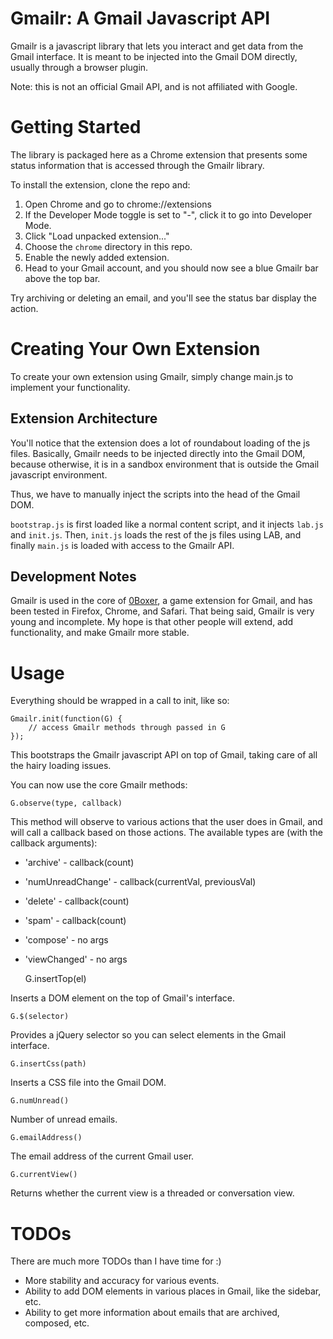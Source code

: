 Gmailr: A Gmail Javascript API
==============================

Gmailr is a javascript library that lets you interact and get data from the Gmail interface. It is meant to be injected into the Gmail DOM directly, usually through a browser plugin.

Note: this is not an official Gmail API, and is not affiliated with Google.

Getting Started
===============

The library is packaged here as a Chrome extension that presents some status information that is accessed through the Gmailr library.

To install the extension, clone the repo and:

1. Open Chrome and go to chrome://extensions
2. If the Developer Mode toggle is set to "-", click it to go into Developer Mode.
3. Click "Load unpacked extension..."
4. Choose the `chrome` directory in this repo.
5. Enable the newly added extension.
6. Head to your Gmail account, and you should now see a blue Gmailr bar above the top bar.

Try archiving or deleting an email, and you'll see the status bar display the action.

Creating Your Own Extension
===========================

To create your own extension using Gmailr, simply change main.js to implement your functionality.

Extension Architecture
----------------------

You'll notice that the extension does a lot of roundabout loading of the js files. Basically, Gmailr needs to be injected directly into the Gmail DOM, because otherwise, it is in a sandbox environment that is outside the Gmail javascript environment.

Thus, we have to manually inject the scripts into the head of the Gmail DOM.

`bootstrap.js` is first loaded like a normal content script, and it injects `lab.js` and `init.js`. Then, `init.js` loads the rest of the js files using LAB, and finally `main.js` is loaded with access to the Gmailr API.

Development Notes
-----------------

Gmailr is used in the core of [0Boxer](http://www.0boxer.com), a game extension for Gmail, and has been tested in Firefox, Chrome, and Safari. That being said, Gmailr is very young and incomplete. My hope is that other people will extend, add functionality, and make Gmailr more stable.

Usage
=====

Everything should be wrapped in a call to init, like so:

    Gmailr.init(function(G) {
        // access Gmailr methods through passed in G
    });
    
This bootstraps the Gmailr javascript API on top of Gmail, taking care of all the hairy loading issues.

You can now use the core Gmailr methods:

    G.observe(type, callback)

This method will observe to various actions that the user does in Gmail, and will call a callback based on those actions. The available types are (with the callback arguments):

* 'archive'         - callback(count)
* 'numUnreadChange' - callback(currentVal, previousVal)
* 'delete'          - callback(count)
* 'spam'            - callback(count)
* 'compose'         - no args
* 'viewChanged'     - no args


    G.insertTop(el)
    
Inserts a DOM element on the top of Gmail's interface.

    G.$(selector)
    
Provides a jQuery selector so you can select elements in the Gmail interface.

    G.insertCss(path)

Inserts a CSS file into the Gmail DOM.

    G.numUnread()
    
Number of unread emails.

    G.emailAddress()

The email address of the current Gmail user.

    G.currentView()
    
Returns whether the current view is a threaded or conversation view.


TODOs
=====

There are much more TODOs than I have time for :) 

* More stability and accuracy for various events.
* Ability to add DOM elements in various places in Gmail, like the sidebar, etc.
* Ability to get more information about emails that are archived, composed, etc.